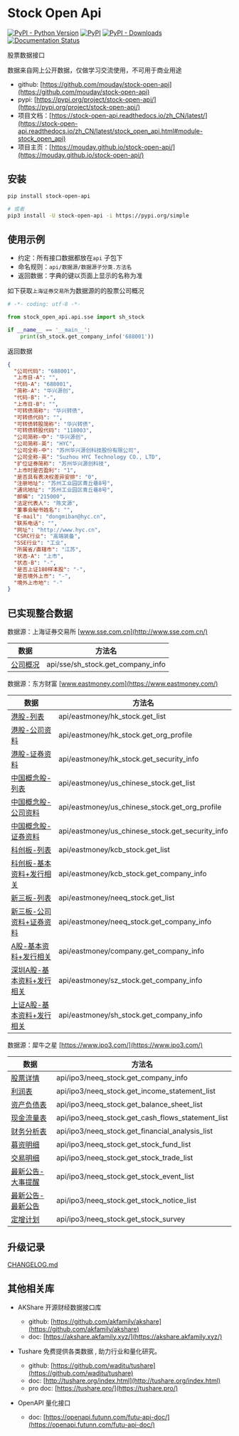 # Stock Open Api

[![PyPI - Python Version](https://img.shields.io/pypi/pyversions/stock-open-api)](https://pypi.org/project/stock-open-api)
[![PyPI](https://img.shields.io/pypi/v/stock-open-api.svg)](https://pypi.org/project/stock-open-api)
[![PyPI - Downloads](https://img.shields.io/pypi/dm/stock-open-api?label=pypi%20downloads)](https://pypi.org/project/stock-open-api)
[![Documentation Status](https://readthedocs.org/projects/stock-open-api/badge/?version=latest)](https://stock-open-api.readthedocs.io/zh_CN/latest/?badge=latest)

股票数据接口

数据来自网上公开数据，仅做学习交流使用，不可用于商业用途

- github: [https://github.com/mouday/stock-open-api](https://github.com/mouday/stock-open-api)
- pypi: [https://pypi.org/project/stock-open-api/](https://pypi.org/project/stock-open-api/)
- 项目文档：[https://stock-open-api.readthedocs.io/zh_CN/latest/](https://stock-open-api.readthedocs.io/zh_CN/latest/stock_open_api.html#module-stock_open_api)
- 项目主页：[https://mouday.github.io/stock-open-api/](https://mouday.github.io/stock-open-api/)

## 安装

```bash
pip install stock-open-api

# 或者
pip3 install -U stock-open-api -i https://pypi.org/simple
```

## 使用示例

- 约定：所有接口数据都放在`api` 子包下
- 命名规则：`api/数据源/数据源子分类.方法名`
- 返回数据：字典的键以页面上显示的名称为准

如下获取`上海证券交易所`为数据源的的股票公司概况

```python
# -*- coding: utf-8 -*-

from stock_open_api.api.sse import sh_stock

if __name__ == '__main__':
    print(sh_stock.get_company_info('688001'))
```

返回数据

```json
{
  "公司代码": "688001",
  "上市日-A": "",
  "代码-A": "688001",
  "简称-A": "华兴源创",
  "代码-B": "-",
  "上市日-B": "",
  "可转债简称": "华兴转债",
  "可转债代码": "",
  "可转债转股简称": "华兴转债",
  "可转债转股代码": "118003",
  "公司简称-中": "华兴源创",
  "公司简称-英": "HYC",
  "公司全称-中": "苏州华兴源创科技股份有限公司",
  "公司全称-英": "Suzhou HYC Technology CO., LTD",
  "扩位证券简称": "苏州华兴源创科技",
  "上市时是否盈利": "1",
  "是否具有表决权差异安排": "0",
  "注册地址": "苏州工业园区青丘巷8号",
  "通讯地址": "苏州工业园区青丘巷8号",
  "邮编": "215000",
  "法定代表人": "陈文源",
  "董事会秘书姓名": "",
  "E-mail": "dongmiban@hyc.cn",
  "联系电话": "",
  "网址": "http://www.hyc.cn",
  "CSRC行业": "高端装备",
  "SSE行业": "工业",
  "所属省/直辖市": "江苏",
  "状态-A": "上市",
  "状态-B": "-",
  "是否上证180样本股": "-",
  "是否境外上市": "-",
  "境外上市地": "-"
}
```

## 已实现整合数据

数据源：上海证券交易所 [www.sse.com.cn](http://www.sse.com.cn/)

| 数据 | 方法名 |
| - | - | 
| [公司概况](http://www.sse.com.cn/assortment/stock/list/info/company/index.shtml?COMPANY_CODE=688001) | api/sse/sh_stock.get_company_info |

数据源：东方财富 [www.eastmoney.com](https://www.eastmoney.com/)

| 数据 | 方法名 |
| - | - | 
| [港股-列表](http://www.sse.com.cn/assortment/stock/list/info/company/index.shtml?COMPANY_CODE=688001) | api/eastmoney/hk_stock.get_list |
| [港股-公司资料](http://emweb.securities.eastmoney.com/PC_HKF10/pages/home/index.html?code=00491&type=web&color=w#/CompanyProfile) | api/eastmoney/hk_stock.get_org_profile |
| [港股-证券资料](http://emweb.securities.eastmoney.com/PC_HKF10/pages/home/index.html?code=00491&type=web&color=w#/CompanyProfile) | api/eastmoney/hk_stock.get_security_info |
| [中国概念股-列表](http://quote.eastmoney.com/center/gridlist.html#us_chinese) | api/eastmoney/us_chinese_stock.get_list |
| [中国概念股-公司资料](http://emweb.eastmoney.com/PC_USF10/pages/index.html?code=PWM&type=web&color=w#/gsgk/gszl) | api/eastmoney/us_chinese_stock.get_org_profile |
| [中国概念股-证券资料](http://emweb.eastmoney.com/PC_USF10/pages/index.html?code=PWM&type=web&color=w#/gsgk/zqzl) | api/eastmoney/us_chinese_stock.get_security_info |
| [科创板-列表](http://quote.eastmoney.com/center/gridlist.html#kcb_board) | api/eastmoney/kcb_stock.get_list |
| [科创板-基本资料+发行相关](http://emweb.securities.eastmoney.com/PC_HSF10/CompanySurvey/Index?type=web&code=sh603801) | api/eastmoney/kcb_stock.get_company_info |
| [新三板-列表](http://quote.eastmoney.com/center/gridlist.html#neeq_stocks) | api/eastmoney/neeq_stock.get_list |
| [新三板-公司资料+证券资料](http://xinsanban.eastmoney.com/F10/CompanyInfo/Introduction/839499.html) | api/eastmoney/neeq_stock.get_company_info |
| [A股-基本资料+发行相关](http://emweb.securities.eastmoney.com/PC_HSF10/CompanySurvey/Index?type=web&code=sh603801) | api/eastmoney/company.get_company_info |
| [深圳A股-基本资料+发行相关](http://emweb.securities.eastmoney.com/PC_HSF10/CompanySurvey/Index?type=web&code=sh603801) | api/eastmoney/sz_stock.get_company_info |
| [上证A股-基本资料+发行相关](http://emweb.securities.eastmoney.com/PC_HSF10/CompanySurvey/Index?type=web&code=sh603801) | api/eastmoney/sh_stock.get_company_info |

数据源：犀牛之星 [https://www.ipo3.com/](https://www.ipo3.com/)

| 数据 | 方法名 |
| - | - | 
| [股票详情](https://www.ipo3.com/company-show/stock_code-430510.html) | api/ipo3/neeq_stock.get_company_info |
| [利润表](https://www.ipo3.com/company-show/stock_code-430510-tab-finance-date_type-001.html#content) | api/ipo3/neeq_stock.get_income_statement_list |
| [资产负债表](https://www.ipo3.com/company-show/stock_code-430510-tab-finance-date_type-001-type-debt.html#content) | api/ipo3/neeq_stock.get_balance_sheet_list |
| [现金流量表](https://www.ipo3.com/company-show/stock_code-430510-tab-finance-date_type-001-type-cash.html#content) | api/ipo3/neeq_stock.get_cash_flows_statement_list |
| [财务分析表](https://www.ipo3.com/company-show/stock_code-430510-tab-finance-date_type-001-type-analysis.html#content) | api/ipo3/neeq_stock.get_financial_analysis_list |
| [募资明细](https://www.ipo3.com/company-show/stock-830936-tab-fund.html#content) | api/ipo3/neeq_stock.get_stock_fund_list |
| [交易明细](https://www.ipo3.com/company-show/stock-430577-tab-trade.html#content) | api/ipo3/neeq_stock.get_stock_trade_list |
| [最新公告-大事提醒](https://www.ipo3.com/company-show/stock-430577-tab-notice.html#notice1) | api/ipo3/neeq_stock.get_stock_event_list |
| [最新公告-最新公告](https://www.ipo3.com/company-show/stock-430577-tab-notice.html#notice2) | api/ipo3/neeq_stock.get_stock_notice_list |
| [定增计划](https://www.ipo3.com/company-show/stock-430577-tab-survey.html#content) | api/ipo3/neeq_stock.get_stock_survey |



## 升级记录 
 
[CHANGELOG.md](https://github.com/mouday/stock-open-api/blob/master/CHANGELOG.md)

## 其他相关库

- AKShare 开源财经数据接口库 
    - github: [https://github.com/akfamily/akshare](https://github.com/akfamily/akshare)
    - doc: [https://akshare.akfamily.xyz/](https://akshare.akfamily.xyz/)

- Tushare 免费提供各类数据 , 助力行业和量化研究。 
    - github: [https://github.com/waditu/tushare](https://github.com/waditu/tushare)
    - doc: [http://tushare.org/index.html](http://tushare.org/index.html)
    - pro doc: [https://tushare.pro/](https://tushare.pro/)

- OpenAPI 量化接口
    - doc: [https://openapi.futunn.com/futu-api-doc/](https://openapi.futunn.com/futu-api-doc/)